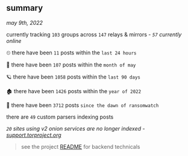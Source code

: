 
## summary
_may 9th, 2022_

currently tracking `103` groups across `147` relays & mirrors - _`57` currently online_

⏲ there have been `11` posts within the `last 24 hours`

🦈 there have been `107` posts within the `month of may`

🪐 there have been `1058` posts within the `last 90 days`

🏚 there have been `1426` posts within the `year of 2022`

🦕 there have been `3712` posts `since the dawn of ransomwatch`

there are `49` custom parsers indexing posts

_`20` sites using v2 onion services are no longer indexed - [support.torproject.org](https://support.torproject.org/onionservices/v2-deprecation/)_

> see the project [README](https://github.com/thetanz/ransomwatch#ransomwatch--) for backend technicals
